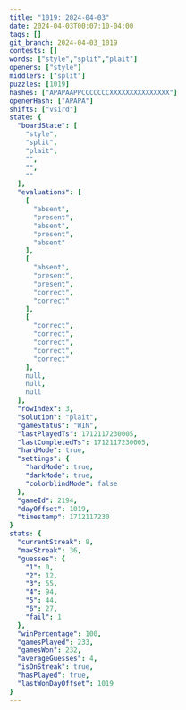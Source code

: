 ```yaml
---
title: "1019: 2024-04-03"
date: 2024-04-03T00:07:10-04:00
tags: []
git_branch: 2024-04-03_1019
contests: []
words: ["style","split","plait"]
openers: ["style"]
middlers: ["split"]
puzzles: [1019]
hashes: ["APAPAAPPCCCCCCCXXXXXXXXXXXXXXX"]
openerHash: ["APAPA"]
shifts: ["vsird"]
state: {
  "boardState": [
    "style",
    "split",
    "plait",
    "",
    "",
    ""
  ],
  "evaluations": [
    [
      "absent",
      "present",
      "absent",
      "present",
      "absent"
    ],
    [
      "absent",
      "present",
      "present",
      "correct",
      "correct"
    ],
    [
      "correct",
      "correct",
      "correct",
      "correct",
      "correct"
    ],
    null,
    null,
    null
  ],
  "rowIndex": 3,
  "solution": "plait",
  "gameStatus": "WIN",
  "lastPlayedTs": 1712117230005,
  "lastCompletedTs": 1712117230005,
  "hardMode": true,
  "settings": {
    "hardMode": true,
    "darkMode": true,
    "colorblindMode": false
  },
  "gameId": 2194,
  "dayOffset": 1019,
  "timestamp": 1712117230
}
stats: {
  "currentStreak": 8,
  "maxStreak": 36,
  "guesses": {
    "1": 0,
    "2": 12,
    "3": 55,
    "4": 94,
    "5": 44,
    "6": 27,
    "fail": 1
  },
  "winPercentage": 100,
  "gamesPlayed": 233,
  "gamesWon": 232,
  "averageGuesses": 4,
  "isOnStreak": true,
  "hasPlayed": true,
  "lastWonDayOffset": 1019
}
---
```

<!-- more -->
